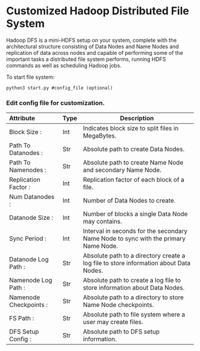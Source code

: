# Customized Hadoop Distributed File System

Hadoop DFS is a mini-HDFS setup on your system, complete with the architectural
structure consisting of Data Nodes and Name Nodes and replication of data across nodes and
capable of performing some of the important tasks a distributed file system performs, running
HDFS commands as well as scheduling Hadoop jobs.

To start file system:

```
python3 start.py #config_file (optional)
```
### Edit config file for customization.


|Attribute|Type|Description|
|:--------|----|-----------|
|Block Size :           |Int|Indicates block size to split files in MegaBytes.</br>
|Path To Datanodes :     |Str|Absolute path to create Data Nodes.</br>
|Path To Namenodes :     |Str|Absolute path to create Name Node and secondary Name Node.</br>
|Replication Factor :    |Int|Replication factor of each block of a file.</br>
|Num Datanodes :         |Int|Number of Data Nodes to create.</br>
|Datanode Size :         |Int|Number of blocks a single Data Node may contains.</br>
|Sync Period :           |Int|Interval in seconds for the secondary Name Node to sync with the primary Name Node.</br>
|Datanode Log Path :     |Str|Absolute path to a directory create a log file to store information about Data Nodes.</br>
|Namenode Log Path :     |Str|Absolute path to create a log file to store information about Data Nodes.</br>
|Namenode Checkpoints :  |Str|Absolute path to a directory to store Name Node checkpoints.</br>
|FS Path :               |Str|Absolute path to file system where a user may create files.</br>
|DFS Setup Config :      |Str|Absolute path to DFS setup information.</br>
